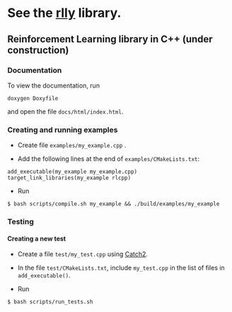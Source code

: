 # See the [rlly](https://github.com/omardrwch/rlly) library.

## Reinforcement Learning library in C++ (under construction)

### Documentation

To view the documentation, run

```
doxygen Doxyfile
```

and open the file `docs/html/index.html`.


### Creating and running examples

* Create file `examples/my_example.cpp` .

* Add the following lines at the end of `examples/CMakeLists.txt`:

```
add_executable(my_example my_example.cpp)
target_link_libraries(my_example rlcpp)
```

* Run 

```
$ bash scripts/compile.sh my_example && ./build/examples/my_example 
```


### Testing

#### Creating a new test

* Create a file `test/my_test.cpp` using [Catch2](https://github.com/catchorg/Catch2/blob/master/docs/tutorial.md).

* In the file `test/CMakeLists.txt`, include `my_test.cpp` in the list of files in `add_executable()`.

* Run

```
$ bash scripts/run_tests.sh
```



